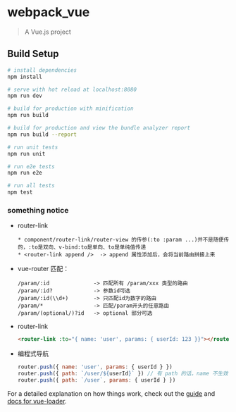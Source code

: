 # webpack_vue

> A Vue.js project

## Build Setup

``` bash
# install dependencies
npm install

# serve with hot reload at localhost:8080
npm run dev

# build for production with minification
npm run build

# build for production and view the bundle analyzer report
npm run build --report

# run unit tests
npm run unit

# run e2e tests
npm run e2e

# run all tests
npm test
```

### something notice
  - router-link
    ```
    * component/router-link/router-view 的传参(:to :param ...)并不是随便传的，:to是双向、v-bind:to是单向、to是单纯值传递
    * <router-link append />  -> append 属性添加后，会将当前路由拼接上来
    ```
  - vue-router 匹配： 
    ``` text
    /param/:id              -> 匹配所有 /param/xxx 类型的路由
    /param/:id?             -> 参数id可选
    /param/:id(\\d+)        -> 只匹配id为数字的路由
    /param/*                -> 匹配/param开头的任意路由
    /param/(optional/)?id   -> optional 部分可选
    ```
  - router-link
    ``` html
    <router-link :to="{ name: 'user', params: { userId: 123 }}"></router-link>
    ```
  - 编程式导航
    ``` javascript
    router.push({ name: 'user', params: { userId } })
    router.push({ path: `/user/${userId}` }) // 有 path 的话，name 不生效
    router.push({ path: `/user`, params: { userId } })
    ```

For a detailed explanation on how things work, check out the [guide](http://vuejs-templates.github.io/webpack/) and [docs for vue-loader](http://vuejs.github.io/vue-loader).
